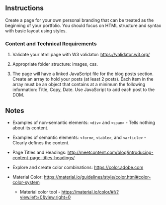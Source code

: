 
## Instructions

Create a page for your own personal branding that can be treated as the beginning of your portfolio. You should focus on HTML structure and syntax with basic layout using styles.


### Content and Technical Requirements

1. Validate your html page with W3 validator: https://validator.w3.org/
1. Appropriate folder structure: images, css.

1. The page will have a linked JavaScript file for the blog posts section. Create an array to hold your posts (at least 2 posts). Each item in the array must be an object that contains at a minimum the following information: Title, Copy, Date. Use JavaScript to add each post to the DOM.


## Notes
* Examples of non-semantic elements: `<div>` and `<span>` - Tells nothing about its content.
* Examples of semantic elements: `<form>`, `<table>`, and `<article>` - Clearly defines the content.

* Page Titles and Headings: http://meetcontent.com/blog/introducing-content-page-titles-headings/
* Explore and create color combinations: https://color.adobe.com
* Material Color: https://material.io/guidelines/style/color.html#color-color-system 
    - Material color tool - https://material.io/color/#!/?view.left=0&view.right=0

